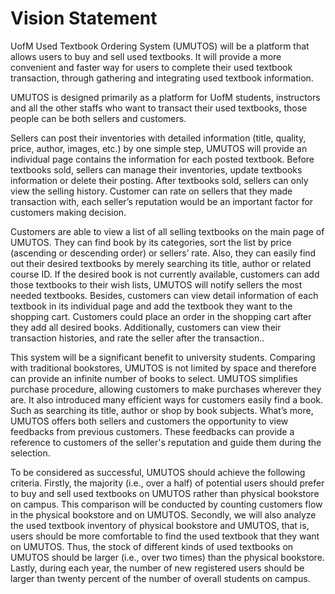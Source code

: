 # Vision Statement

UofM Used Textbook Ordering System (UMUTOS) will be a platform that allows users to buy and sell used textbooks. It will provide a more convenient and faster way for users to complete their used textbook transaction, through gathering and integrating used textbook information. 

UMUTOS is designed primarily as a platform for UofM students, instructors and all the other staffs who want to transact their used textbooks, those people can be both sellers and customers.

Sellers can post their inventories with detailed information (title, quality, price, author, images, etc.) by one simple step, UMUTOS will provide an individual page contains the information for each posted textbook. Before textbooks sold, sellers can manage their inventories, update textbooks information or delete their posting. After textbooks sold, sellers can only view the selling history. Customer can rate on sellers that they made transaction with, each seller’s reputation would be an important factor for customers making decision. 

Customers are able to view a list of all selling textbooks on the main page of UMUTOS. They can find book by its categories, sort the list by price (ascending or descending order) or sellers’ rate. Also, they can easily find out their desired textbooks by merely searching its title, author or related course ID. If the desired book is not currently available, customers can add those textbooks to their wish lists, UMUTOS will notify sellers the most needed textbooks. Besides, customers can view detail information of each textbook in its individual page and add the textbook they want to the shopping cart. Customers could place an order in the shopping cart after they add all desired books. Additionally, customers can view their transaction histories, and rate the seller after the transaction.. 

This system will be a significant benefit to university students. Comparing with traditional bookstores, UMUTOS is not limited by space and therefore can provide an infinite number of books to select. UMUTOS simplifies purchase procedure, allowing customers to make purchases wherever they are. It also introduced many efficient ways for customers easily find a book. Such as searching its title, author or shop by book subjects. What’s more, UMUTOS offers both sellers and customers the opportunity to view feedbacks from previous customers. These feedbacks can provide a reference to customers of the seller's reputation and guide them during the selection. 

To be considered as successful, UMUTOS should achieve the following criteria. Firstly, the majority (i.e., over a half) of potential users should prefer to buy and sell used textbooks on UMUTOS rather than physical bookstore on campus. This comparison will be conducted by counting customers flow in the physical bookstore and on UMUTOS. Secondly, we will also analyze the used textbook inventory of physical bookstore and UMUTOS, that is, users should be more comfortable to find the used textbook that they want on UMUTOS. Thus, the stock of different kinds of used textbooks on UMUTOS should be larger (i.e., over two times) than the physical bookstore. Lastly, during each year, the number of new registered users should be larger than twenty percent of the number of overall students on campus.
